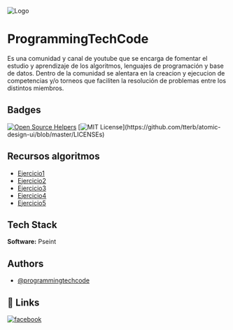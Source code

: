 
![Logo](https://programmingtechcode.github.io/images/logo.png)


# ProgrammingTechCode

Es una comunidad y canal de youtube que se encarga de fomentar el estudio y aprendizaje de los algoritmos, lenguajes de programación y base de datos. Dentro de la comunidad se alentara en la creacion y ejecucion de competencias y/o torneos que faciliten la resolución de problemas entre los distintos miembros.




## Badges

[![Open Source Helpers](https://www.codetriage.com/programmingtechcode/algoritmos/badges/users.svg)](https://www.codetriage.com/programmingtechcode/algoritmos)
[![MIT License](https://img.shields.io/apm/l/atomic-design-ui.svg?)](https://github.com/tterb/atomic-design-ui/blob/master/LICENSEs)


## Recursos algoritmos
- [Ejercicio1](https://github.com/programmingtechcode/algoritmos/tree/main/Ejercicios/Ejercicio1)
- [Ejercicio2](https://github.com/programmingtechcode/algoritmos/tree/main/Ejercicios/Ejercicio2)
- [Ejercicio3](https://github.com/programmingtechcode/algoritmos/tree/main/Ejercicios/Ejercicio3)
- [Ejercicio4](https://github.com/programmingtechcode/algoritmos/tree/main/Ejercicios/Ejercicio4)
- [Ejercicio5](https://github.com/programmingtechcode/algoritmos/tree/main/Ejercicios/Ejercicio5)

## Tech Stack

**Software:** Pseint



## Authors

- [@programmingtechcode](https://github.com/programmingtechcode)


## 🔗 Links

[![facebook](https://img.shields.io/badge/facebook-1DA1F2?style=for-the-badge&logo=twitter&logoColor=white)](https://www.facebook.com/Programingtechcode/)


